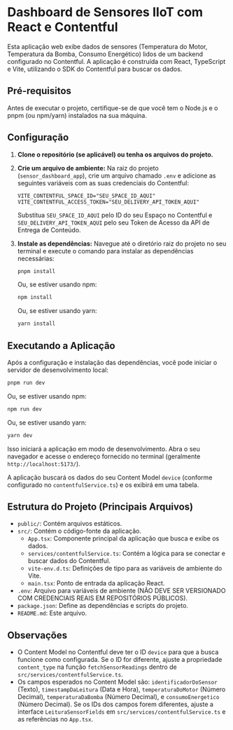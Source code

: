 # Dashboard de Sensores IIoT com React e Contentful

Esta aplicação web exibe dados de sensores (Temperatura do Motor, Temperatura da Bomba, Consumo Energético) lidos de um backend configurado no Contentful. A aplicação é construída com React, TypeScript e Vite, utilizando o SDK do Contentful para buscar os dados.

## Pré-requisitos

Antes de executar o projeto, certifique-se de que você tem o Node.js e o pnpm (ou npm/yarn) instalados na sua máquina.

## Configuração

1.  **Clone o repositório (se aplicável) ou tenha os arquivos do projeto.**

2.  **Crie um arquivo de ambiente:**
    Na raiz do projeto (`sensor_dashboard_app`), crie um arquivo chamado `.env` e adicione as seguintes variáveis com as suas credenciais do Contentful:

    ```env
    VITE_CONTENTFUL_SPACE_ID="SEU_SPACE_ID_AQUI"
    VITE_CONTENTFUL_ACCESS_TOKEN="SEU_DELIVERY_API_TOKEN_AQUI"
    ```

    Substitua `SEU_SPACE_ID_AQUI` pelo ID do seu Espaço no Contentful e `SEU_DELIVERY_API_TOKEN_AQUI` pelo seu Token de Acesso da API de Entrega de Conteúdo.

3.  **Instale as dependências:**
    Navegue até o diretório raiz do projeto no seu terminal e execute o comando para instalar as dependências necessárias:

    ```bash
    pnpm install
    ```
    Ou, se estiver usando npm:
    ```bash
    npm install
    ```
    Ou, se estiver usando yarn:
    ```bash
    yarn install
    ```

## Executando a Aplicação

Após a configuração e instalação das dependências, você pode iniciar o servidor de desenvolvimento local:

```bash
pnpm run dev
```
Ou, se estiver usando npm:
```bash
npm run dev
```
Ou, se estiver usando yarn:
```bash
yarn dev
```

Isso iniciará a aplicação em modo de desenvolvimento. Abra o seu navegador e acesse o endereço fornecido no terminal (geralmente `http://localhost:5173/`).

A aplicação buscará os dados do seu Content Model `device` (conforme configurado no `contentfulService.ts`) e os exibirá em uma tabela.

## Estrutura do Projeto (Principais Arquivos)

-   `public/`: Contém arquivos estáticos.
-   `src/`: Contém o código-fonte da aplicação.
    -   `App.tsx`: Componente principal da aplicação que busca e exibe os dados.
    -   `services/contentfulService.ts`: Contém a lógica para se conectar e buscar dados do Contentful.
    -   `vite-env.d.ts`: Definições de tipo para as variáveis de ambiente do Vite.
    -   `main.tsx`: Ponto de entrada da aplicação React.
-   `.env`: Arquivo para variáveis de ambiente (NÃO DEVE SER VERSIONADO COM CREDENCIAIS REAIS EM REPOSITÓRIOS PÚBLICOS).
-   `package.json`: Define as dependências e scripts do projeto.
-   `README.md`: Este arquivo.

## Observações

-   O Content Model no Contentful deve ter o ID `device` para que a busca funcione como configurada. Se o ID for diferente, ajuste a propriedade `content_type` na função `fetchSensorReadings` dentro de `src/services/contentfulService.ts`.
-   Os campos esperados no Content Model são: `identificadorDoSensor` (Texto), `timestampDaLeitura` (Data e Hora), `temperaturaDoMotor` (Número Decimal), `temperaturaDaBomba` (Número Decimal), e `consumoEnergetico` (Número Decimal). Se os IDs dos campos forem diferentes, ajuste a interface `LeituraSensorFields` em `src/services/contentfulService.ts` e as referências no `App.tsx`.

